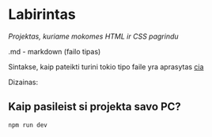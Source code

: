 # Labirintas

_Projektas, kuriame mokomes HTML ir CSS pagrindu_

.md - markdown (failo tipas)

Sintakse, kaip pateikti turini tokio tipo faile yra aprasytas [cia](https://docs.github.com/en/get-started/writing-on-github/getting-started-with-writing-and-formatting-on-github/basic-writing-and-formatting-syntax)

Dizainas:

## Kaip pasileist si projekta savo PC?

```
npm run dev
```
